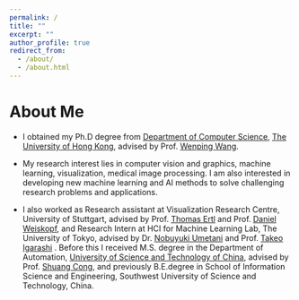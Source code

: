 ```yaml
---
permalink: /
title: ""
excerpt: ""
author_profile: true
redirect_from: 
  - /about/
  - /about.html
---
```


 

# About Me
* I obtained my Ph.D degree from [Department of Computer Science](https://www.cs.hku.hk), [The University of Hong Kong](https://www.hku.hk), advised by Prof. [Wenping Wang](https://www.cs.hku.hk/people/academic-staff/wenping).  

* My  research interest lies in computer vision and graphics, machine learning, visualization, medical image processing. I am also interested in developing new machine learning and AI methods to solve challenging research problems and applications.

* I also worked as Research assistant at Visualization Research Centre, University of Stuttgart, advised by Prof. [Thomas Ertl](https://scholar.google.com/citations?user=qFQ9jHkAAAAJ&hl=zh-CN) and Prof. [Daniel Weiskopf](https://scholar.google.com/citations?user=sclEgM4AAAAJ&hl=zh-CN), and Research Intern at HCI for Machine Learning Lab, The University of Tokyo, advised by Dr. [Nobuyuki Umetani](http://www.nobuyuki-umetani.com) and Prof. [Takeo Igarashi](https://www-ui.is.s.u-tokyo.ac.jp/~takeo/index.html) . 
Before this I received M.S. degree in the Department of Automation, [University of Science and Technology of China](http://en.ustc.edu.cn), advised by Prof. [Shuang Cong](https://scholar.google.com.hk/citations?hl=en&user=2oPsqNQAAAAJ&view_op=list_works), and previously B.E.degree in School of Information Science and Engineering, Southwest University of Science and Technology, China. 

